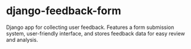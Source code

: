 # django-feedback-form
Django app for collecting user feedback. Features a form submission system, user-friendly interface, and stores feedback data for easy review and analysis.
